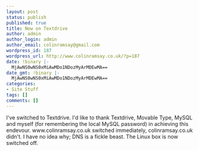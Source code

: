 ```yaml
---
layout: post
status: publish
published: true
title: Now on Textdrive
author: admin
author_login: admin
author_email: colinramsay@gmail.com
wordpress_id: 187
wordpress_url: http://www.colinramsay.co.uk/?p=187
date: !binary |-
  MjAwNS0wNS0xMiAwMDo1NDozMyArMDEwMA==
date_gmt: !binary |-
  MjAwNS0wNS0xMiAwMDo1NDozMyArMDEwMA==
categories:
- Site Stuff
tags: []
comments: []
---
```

<p>I've switched to Textdrive. I'd like to thank Textdrive, Movable Type, MySQL and myself (for remembering the local MySQL password) in achieving this endevour. www.colinramsay.co.uk switched immediately, colinramsay.co.uk didn't. I have no idea why; DNS is a fickle beast. The Linux box is now switched off.</p>

